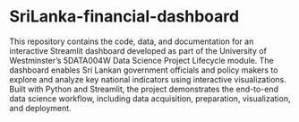 # SriLanka-financial-dashboard
This repository contains the code, data, and documentation for an interactive Streamlit dashboard developed as part of the University of Westminster’s 5DATA004W Data Science Project Lifecycle module. The dashboard enables Sri Lankan government officials and policy makers to explore and analyze key national indicators using interactive visualizations. Built with Python and Streamlit, the project demonstrates the end-to-end data science workflow, including data acquisition, preparation, visualization, and deployment.
